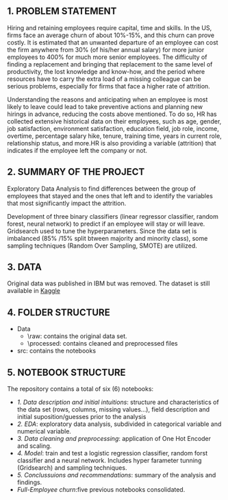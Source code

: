 
## 1. PROBLEM STATEMENT 
Hiring and retaining employees require capital, time and skills. In the US, firms face an average churn of about 10%-15%, and this churn can prove costly. It is estimated that an unwanted departure of an employee can cost the firm anywhere from 30% (of his/her annual salary) for more junior employees to 400% for much more senior employees. The difficulty of finding a replacement and bringing that replacement to the same level of productivity, the lost knowledge and know-how, and the period where resources have to carry the extra load of a missing colleague can be serious problems, especially for firms that face a higher rate of attrition.

Understanding the reasons and anticipating when an employee is most likely to leave could lead to take preventive actions and planning new hirings in advance, reducing the costs above mentioned. To do so, HR has collected extensive historical data on their employees, such as age, gender, job satisfaction, environment satisfaction, education field, job role, income, overtime, percentage salary hike, tenure, training time, years in current role, relationship status, and more.HR is also providing a variable (attrition) that indicates if the employee left the company or not.

## 2. SUMMARY OF THE PROJECT

Exploratory Data Analysis to find differences between the group of employees that stayed and the ones that left and to identify the variables that most significantly impact the attrition.

Development of three binary classifiers (linear regressor classifier, random forest, neural network) to predict if an employee will stay or will leave. Gridsearch used to tune the hyperparameters. Since the data set is imbalanced (85% /15% split btween majority and minority class), some sampling techniques (Random Over Sampling, SMOTE) are utilized.

## 3. DATA
Original data was published in IBM but was removed. The dataset is still available in [Kaggle](https://www.kaggle.com/pavansubhasht/ibm-hr-analytics-attrition-dataset)

## 4. FOLDER STRUCTURE
- Data
  -  \raw: contains the original data set.
  -  \processed: contains cleaned and preprocessed files
- src: contains the notebooks

## 5. NOTEBOOK STRUCTURE
The repository contains a total of six (6) notebooks:
- *1. Data description and initial intuitions*: structure and characteristics of the data set (rows, columns, missing values...), field description and initial suposition/guesses prior to the analysis
- *2. EDA*: exploratory data analysis, subdivided in categorical variable and numerical variable.
- *3. Data cleaning and preprocessing*: application of One Hot Encoder and scaling.
- *4. Model*: train and test a logistic regression classifier, random forst classifier and a neural network. Includes hyper farameter tunning (Gridsearch) and sampling techniques.
- *5. Conclussuions and recommendations*: summary of the analysis and findings.
- *Full-Employee churn*:five previous notebooks consolidated.
